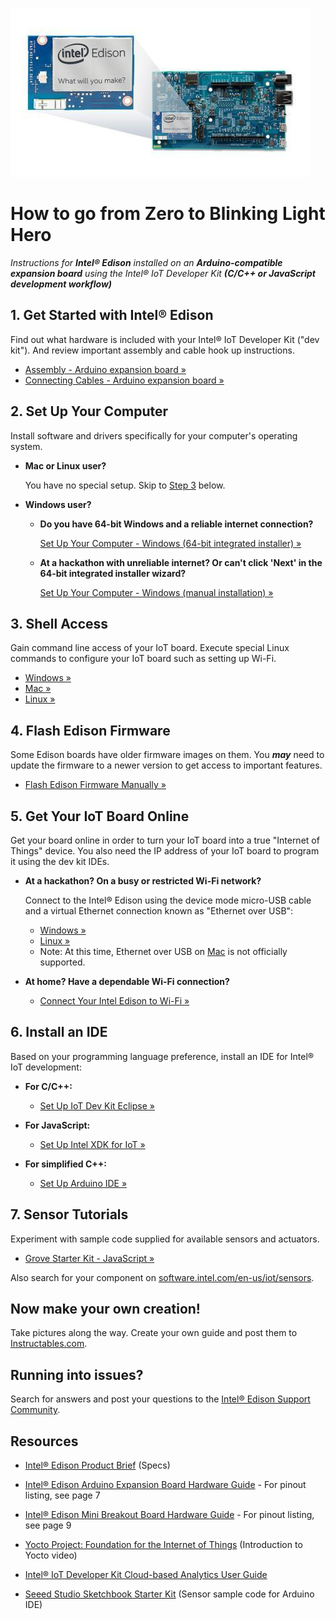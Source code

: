 ![Arduino Expansion Board with Intel® Edison](images/arduino_expansion_board_with_edison.jpg)

# How to go from Zero to Blinking Light Hero

_Instructions for **Intel® Edison** installed on an **Arduino-compatible expansion board** using the Intel® IoT Developer Kit **(C/C++ or JavaScript development workflow)**_


## 1. Get Started with Intel® Edison

Find out what hardware is included with your Intel® IoT Developer Kit ("dev kit"). And review important assembly and cable hook up instructions.

* [Assembly - Arduino expansion board »](../assembly/arduino_expansion_board/assembly.md)
* [Connecting Cables - Arduino expansion board »](../assembly/arduino_expansion_board/connecting_cables.md)


## 2. Set Up Your Computer

Install software and drivers specifically for your computer's operating system. 

* **Mac or Linux user?** 

  You have no special setup. Skip to [Step 3](#3-shell-access) below.

* **Windows user?**

	* **Do you have 64-bit Windows and a reliable internet connection?**  

  		[Set Up Your Computer - Windows (64-bit integrated installer) »](../computer_setup/windows/64bit_integrated_installer.md)

	* **At a hackathon with unreliable internet? Or can't click 'Next' in the 64-bit integrated installer wizard?** 

  		[Set Up Your Computer - Windows (manual installation) »](../computer_setup/windows/manual_installation.md)


## 3. Shell Access

Gain command line access of your IoT board. Execute special Linux commands to configure your IoT board such as setting up Wi-Fi.

* [Windows »](../shell_access/windows/serial_connection.md)
* [Mac »](../shell_access/mac/serial_connection.md)
* [Linux »](../shell_access/linux/serial_connection.md)


## 4. Flash Edison Firmware

Some Edison boards have older firmware images on them. You **_may_** need to update the firmware to a newer version to get access to important features.

* [Flash Edison Firmware Manually »](../flash_firmware/manually.md)


## 5. Get Your IoT Board Online

Get your board online in order to turn your IoT board into a true "Internet of Things" device. You also need the IP address of your IoT board to program it using the dev kit IDEs.

* **At a hackathon? On a busy or restricted Wi-Fi network?**
	
	Connect to the Intel® Edison using the device mode micro-USB cable and a virtual Ethernet connection known as "Ethernet over USB":
	
  * [Windows »](../connectivity/ethernet_over_usb/windows.md)
  * [Linux »](../connectivity/ethernet_over_usb/linux.md)
  * Note: At this time, Ethernet over USB on [Mac](mac.md) is not officially supported.

* **At home? Have a dependable Wi-Fi connection?**

  * [Connect Your Intel Edison to Wi-Fi »](../connectivity/wifi/connect.md)


## 6. Install an IDE

Based on your programming language preference, install an IDE for Intel® IoT development:

* **For C/C++:**
  * [Set Up IoT Dev Kit Eclipse »](../ide_setup-eclipse/setup.md)

* **For JavaScript:**
  * [Set Up Intel XDK for IoT »](../ide_setup-xdk/setup.md)

* **For simplified C++:** 
  * [Set Up Arduino IDE »](https://software.intel.com/en-us/articles/install-arduino-ide-on-intel-iot-platforms)


## 7. Sensor Tutorials

Experiment with sample code supplied for available sensors and actuators.

* [Grove Starter Kit - JavaScript »](../sensor_examples-javascript/grove_starter_kit.md)

Also search for your component on [software.intel.com/en-us/iot/sensors](http://software.intel.com/en-us/iot/sensors).


## Now make your own creation!

Take pictures along the way. Create your own guide and
post them to [Instructables.com](http://instructables.com/id/intel).


## Running into issues?

Search for answers and post your questions to the [Intel® Edison Support Community](https://communities.intel.com/community/tech/edison).


## Resources

* [Intel® Edison Product Brief](http://www.intel.com/support/edison/sb/CS-035277.htm) (Specs)

* [Intel® Edison Arduino Expansion Board Hardware Guide](http://www.intel.com/support/edison/sb/CS-035275.htm) - For pinout listing, see page 7

* [Intel® Edison Mini Breakout Board Hardware Guide](http://www.intel.com/support/edison/sb/CS-035252.htm) - For pinout listing, see page 9 

* [Yocto Project: Foundation for the Internet of Things](https://www.youtube.com/watch?v=ztsnQ3p59jA&list=PLg-UKERBljNw254jnyMNZiu8yqF8pPq0m&index=24) (Introduction to Yocto video)

* [Intel® IoT Developer Kit Cloud-based Analytics User Guide](https://software.intel.com/en-us/intel-iot-developer-kit-cloud-based-analytics-user-guide) 

* [Seeed Studio Sketchbook Starter Kit](https://github.com/Seeed-Studio/Sketchbook_Starter_Kit_V2.0) (Sensor sample code for Arduino IDE)

